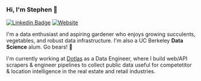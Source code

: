 ### Hi, I'm Stephen 👋
[![Linkedin Badge](https://img.shields.io/badge/Stephen_Hwang-0077b5?style=flat-square&logo=Linkedin&logoColor=white&labelColor=0077b5&link=https://www.linkedin.com/in/stephenjh/)](https://www.linkedin.com/in/stephenjh/)
[![Website](https://img.shields.io/badge/Website-stephenhwang.com-red)](https://stephenhwang.com)

I'm a data enthusiast and aspiring gardener who enjoys growing succulents, vegetables, and robust data infrastructure. I'm also a UC Berkeley **Data Science** alum. Go bears! 🐻

I'm currently working at [Dotlas](https://www.linkedin.com/company/dotlas/) as a Data Engineer, where I build web/API scrapers & engineer pipelines to collect public data useful for competetitor & location intelligence in the real estate and retail industries.
